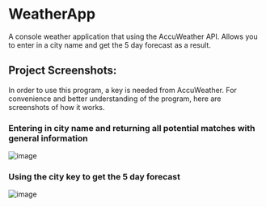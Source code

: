 # WeatherApp
A console weather application that using the AccuWeather API. Allows you to enter in a city name and get the 5 day forecast as a result.

## Project Screenshots:
In order to use this program, a key is needed from AccuWeather. For convenience and better understanding of the program, here are screenshots of how it works.

### Entering in city name and returning all potential matches with general information
![image](https://github.com/joshhkim02/WeatherApp/assets/97993478/1679e80d-550c-4825-83c7-95021586b2e9)

### Using the city key to get the 5 day forecast
![image](https://github.com/joshhkim02/WeatherApp/assets/97993478/a3896ee6-a584-4f6c-b8ae-90f1baac98a1)

